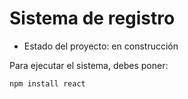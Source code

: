 <h1>Sistema de registro</h1>

- Estado del proyecto: en construcción

Para ejecutar el sistema, debes poner:

```npm install react```
